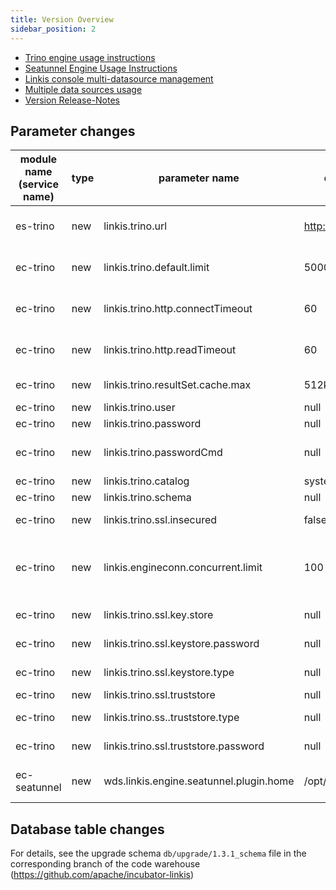 ```yaml
---
title: Version Overview
sidebar_position: 2
---
```


- [Trino engine usage instructions](/engine-usage/trino.md)
- [Seatunnel Engine Usage Instructions](/engine-usage/seatunnel.md)
- [Linkis console multi-datasource management](/user-guide/control-panel/datasource-management.md)
- [Multiple data sources usage](/user-guide/datasource-manual.md)
- [Version Release-Notes](/download/release-notes-1.3.1)


## Parameter changes

| module name (service name) | type | parameter name | default value | description |
| ----------- | ----- | ------------------------- | ---------------- |-------------- |
| es-trino | new | linkis.trino.url | http://127.0.0.1:8080 | Trino cluster connection URL  |
| ec-trino | new | linkis.trino.default.limit | 5000 | limit on the number of result sets |
| ec-trino | new | linkis.trino.http.connectTimeout | 60 | connection timeout (seconds) |
| ec-trino | new | linkis.trino.http.readTimeout | 60 | transmission timeout (seconds) |
| ec-trino | new | linkis.trino.resultSet.cache.max | 512k | result set buffer |
| ec-trino | new | linkis.trino.user | null | username |
| ec-trino | new | linkis.trino.password | null | password |
| ec-trino | new | linkis.trino.passwordCmd | null | password callback command |
| ec-trino | new | linkis.trino.catalog | system | Catalog |
| ec-trino | new | linkis.trino.schema | null | Schema |
| ec-trino | new | linkis.trino.ssl.insecured | false | verify SSL certificate |
| ec-trino | new | linkis.engineconn.concurrent.limit | 100 | The maximum number of concurrent engines |
| ec-trino | new | linkis.trino.ssl.key.store | null | keystore path |
| ec-trino | new | linkis.trino.ssl.keystore.password | null | keystore password |
| ec-trino | new | linkis.trino.ssl.keystore.type | null | keystore type |
| ec-trino | new | linkis.trino.ssl.truststore | null | truststore |
| ec-trino | new | linkis.trino.ss..truststore.type | null | trustore type |
| ec-trino | new | linkis.trino.ssl.truststore.password | null | truststore password |
| ec-seatunnel | new | wds.linkis.engine.seatunnel.plugin.home | /opt/linkis/seatunnel | Seatunnel installation path |

## Database table changes
For details, see the upgrade schema `db/upgrade/1.3.1_schema` file in the corresponding branch of the code warehouse (https://github.com/apache/incubator-linkis)